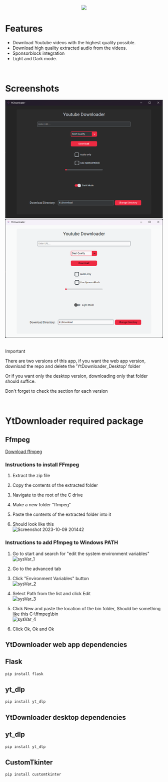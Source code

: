 
<p align="center"><img src="https://github.com/H-Kann/YtDownloader/assets/100532697/7f0a95f6-9e90-4613-9a2c-94cdbf8a5bf6"/></p>


# Features
- Download Youtube videos with the highest quality possible.
- Download high quality extracted audio from the videos.
- Sponsorblock integration
- Light and Dark mode.
<br>

# Screenshots
![Dark Mode](YtDownloader_Desktop/Dark.png) ![Light Mode](YtDownloader_Desktop/Light.png)
<br>
<br>
> [!IMPORTANT]
> There are two versions of this app, if you want the web app version, download the repo and delete the 'YtDownloader_Desktop' folder
> 
> Or if you want only the desktop version, downloading only that folder should suffice.
>
> Don't forget to check the section for each version</span>
<br>

# YtDownloader required package

## Ffmpeg
[Download ffmpeg](https://www.gyan.dev/ffmpeg/builds/ffmpeg-git-full.7z)

### Instructions to install FFmpeg
1. Extract the zip file 
2. Copy the contents of the extracted folder
3. Navigate to the root of the C drive
4. Make a new folder "ffmpeg"

5. Paste the contents of the extracted folder into it
6. Should look like this<br>
![Screenshot 2023-10-09 201442](https://github.com/H-Kann/YtDownloader/assets/100532697/c9cfd322-c2c9-447b-bbc1-fba001ba9359)

### Instructions to add Ffmpeg to Windows PATH
1. Go to start and search for "edit the system environment variables"
![sysVar_1](https://github.com/H-Kann/YtDownloader/assets/100532697/5d7db415-31fd-4c9f-9dd2-6fc670fc433f)

2. Go to the advanced tab
3. Click "Environment Variables" button<br>
![sysVar_2](https://github.com/H-Kann/YtDownloader/assets/100532697/13ff660c-99e0-40bb-8444-f9946f229c64)

4. Select Path from the list and click Edit<br>![sysVar_3](https://github.com/H-Kann/YtDownloader/assets/100532697/27fa7d07-1ba5-44c7-ace4-9651b2a9c2db)

5. Click New and paste the location of the bin folder, Should be something like this C:\ffmpeg\bin<br>![sysVar_4](https://github.com/H-Kann/YtDownloader/assets/100532697/994f4a1d-af27-4e35-b5b3-45321558b8c8)

6. Click Ok, Ok and Ok


## YtDownloader web app dependencies

## Flask
```bash
pip install flask
```
## yt_dlp
```bash
pip install yt_dlp
```
## YtDownloader desktop dependencies

## yt_dlp
```bash
pip install yt_dlp
```
## CustomTkinter
```bash
pip install customtkinter
```
